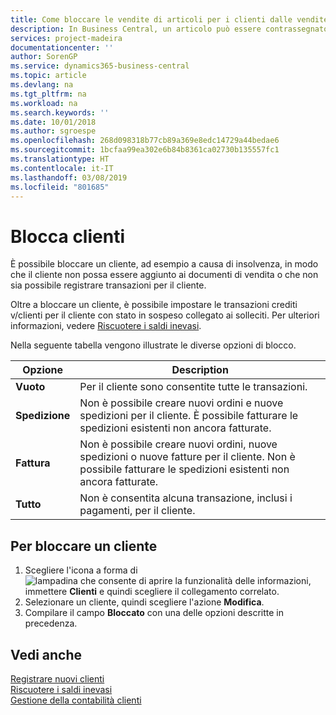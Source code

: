 ```yaml
---
title: Come bloccare le vendite di articoli per i clienti dalle vendite o dagli acquisti
description: In Business Central, un articolo può essere contrassegnato come bloccato per la vendita, per l'acquisto o per tutti gli scopi.
services: project-madeira
documentationcenter: ''
author: SorenGP
ms.service: dynamics365-business-central
ms.topic: article
ms.devlang: na
ms.tgt_pltfrm: na
ms.workload: na
ms.search.keywords: ''
ms.date: 10/01/2018
ms.author: sgroespe
ms.openlocfilehash: 268d098318b77cb89a369e8edc14729a44bedae6
ms.sourcegitcommit: 1bcfaa99ea302e6b84b8361ca02730b135557fc1
ms.translationtype: HT
ms.contentlocale: it-IT
ms.lasthandoff: 03/08/2019
ms.locfileid: "801685"
---
```

# <a name="block-customers"></a>Blocca clienti
È possibile bloccare un cliente, ad esempio a causa di insolvenza, in modo che il cliente non possa essere aggiunto ai documenti di vendita o che non sia possibile registrare transazioni per il cliente.

Oltre a bloccare un cliente, è possibile impostare le transazioni crediti v/clienti per il cliente con stato in sospeso collegato ai solleciti. Per ulteriori informazioni, vedere [Riscuotere i saldi inevasi](receivables-collect-outstanding-balances.md).   

Nella seguente tabella vengono illustrate le diverse opzioni di blocco.  

|Opzione|Description|  
|--------------------|------------|  
|**Vuoto**|Per il cliente sono consentite tutte le transazioni.|
|**Spedizione**|Non è possibile creare nuovi ordini e nuove spedizioni per il cliente. È possibile fatturare le spedizioni esistenti non ancora fatturate.|  
|**Fattura**|Non è possibile creare nuovi ordini, nuove spedizioni o nuove fatture per il cliente. Non è possibile fatturare le spedizioni esistenti non ancora fatturate.|  
|**Tutto**|Non è consentita alcuna transazione, inclusi i pagamenti, per il cliente.|  

## <a name="to-block-a-customer"></a>Per bloccare un cliente  
1. Scegliere l'icona a forma di ![lampadina che consente di aprire la funzionalità delle informazioni](media/ui-search/search_small.png "Informazioni sull'operazione che si desidera eseguire"), immettere **Clienti** e quindi scegliere il collegamento correlato.
2. Selezionare un cliente, quindi scegliere l'azione **Modifica**.
3. Compilare il campo **Bloccato** con una delle opzioni descritte in precedenza.

## <a name="see-also"></a>Vedi anche  
[Registrare nuovi clienti](sales-how-register-new-customers.md)  
[Riscuotere i saldi inevasi](receivables-collect-outstanding-balances.md)  
[Gestione della contabilità clienti](receivables-manage-receivables.md)  
